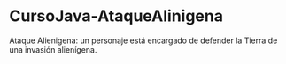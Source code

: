 # CursoJava-AtaqueAlinigena
Ataque Alienigena: un personaje está encargado de defender la Tierra de una invasión alienígena.
